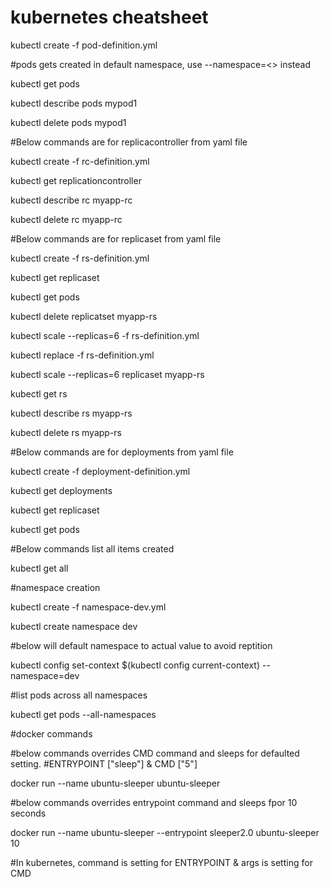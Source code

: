 # kubernetes cheatsheet

kubectl create -f pod-definition.yml

#pods gets created in default namespace, use --namespace=<> instead

kubectl get pods

kubectl describe pods mypod1

kubectl delete pods mypod1

#Below commands are for replicacontroller from yaml file

kubectl create -f rc-definition.yml

kubectl get replicationcontroller

kubectl describe rc myapp-rc

kubectl delete rc myapp-rc

#Below commands are for replicaset from yaml file

kubectl create -f rs-definition.yml

kubectl get replicaset

kubectl get pods

kubectl delete replicatset myapp-rs

kubectl scale --replicas=6 -f rs-definition.yml

kubectl replace -f rs-definition.yml

kubectl scale --replicas=6 replicaset myapp-rs

kubectl get rs

kubectl describe rs myapp-rs

kubectl delete rs myapp-rs

#Below commands are for deployments from yaml file

kubectl create -f deployment-definition.yml

kubectl get deployments

kubectl get replicaset

kubectl get pods

#Below commands list all items created

kubectl get all

#namespace creation

kubectl create -f namespace-dev.yml

kubectl create namespace dev

#below will default namespace to actual value to avoid reptition

kubectl config set-context $(kubectl config current-context) --namespace=dev

#list pods across all namespaces

kubectl get pods --all-namespaces

#docker commands

#below commands overrides CMD command and sleeps for defaulted setting.
#ENTRYPOINT ["sleep"]  & CMD ["5"]

docker run --name ubuntu-sleeper ubuntu-sleeper

#below commands overrides entrypoint command and sleeps fpor 10 seconds

docker run  --name ubuntu-sleeper --entrypoint sleeper2.0  ubuntu-sleeper 10

#In kubernetes, command is setting for ENTRYPOINT & args is setting for CMD


